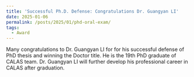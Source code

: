 ```yaml
---
title: 'Successful Ph.D. Defense: Congratulations Dr. Guangyan LI'
date: 2025-01-06
permalink: /posts/2025/01/phd-oral-exam/
tags:
  - Award
---
```


Many congratulations to Dr. Guangyan LI for for his successful defense of PhD thesis and winning the Doctor title. He is the 19th PhD graduate of CALAS team. Dr. Guangyan LI will further develop his professional career in CALAS after graduation.

